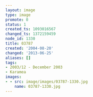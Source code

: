 ```yaml
---
layout: image
type: image
promote: 0
status: 1
created_ts: 1093016567
changed_ts: 1372159459
node_id: 1330
title: 03787
created: '2004-08-20'
changed: '2013-06-25'
aliases: []
tags:
- 2003/12 - December 2003
- Karamea
images:
- - src: image/images/03787-1330.jpg
    name: 03787-1330.jpg
---
```


